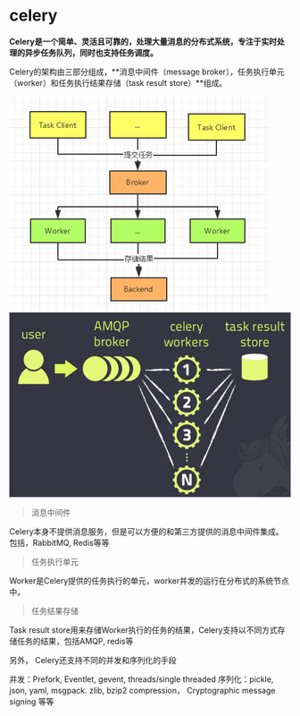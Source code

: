 # celery

**Celery是一个简单、灵活且可靠的，处理大量消息的分布式系统，专注于实时处理的异步任务队列，同时也支持任务调度。**

Celery的架构由三部分组成，**消息中间件（message broker），任务执行单元（worker）和任务执行结果存储（task result store）**组成。

![](../../image/celery结构.png)
![](../../image/celery示例.webp)

> 消息中间件

Celery本身不提供消息服务，但是可以方便的和第三方提供的消息中间件集成。包括，RabbitMQ, Redis等等

> 任务执行单元

Worker是Celery提供的任务执行的单元，worker并发的运行在分布式的系统节点中。

> 任务结果存储  

Task result store用来存储Worker执行的任务的结果，Celery支持以不同方式存储任务的结果，包括AMQP, redis等

另外， Celery还支持不同的并发和序列化的手段

并发：Prefork, Eventlet, gevent, threads/single threaded
序列化：pickle, json, yaml, msgpack. zlib, bzip2 compression， Cryptographic message signing 等等

